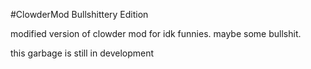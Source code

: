 #ClowderMod Bullshittery Edition

modified version of clowder mod for idk funnies. maybe some bullshit.

this garbage is still in development
